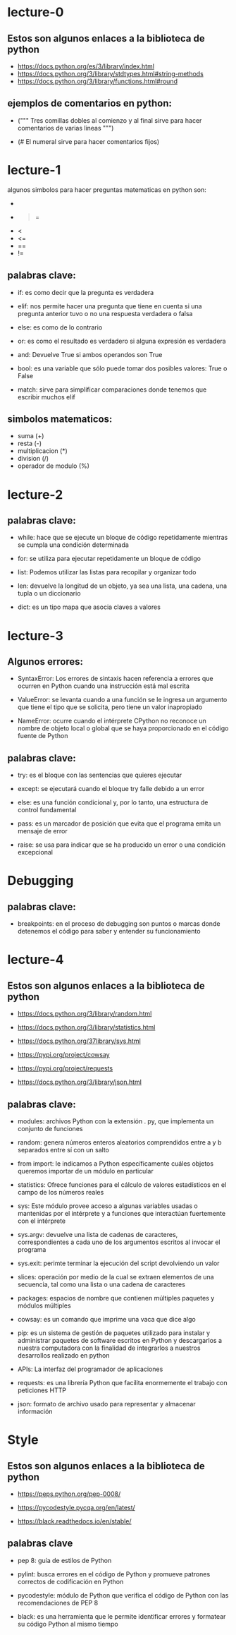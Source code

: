 # lecture-0

## Estos son algunos enlaces a la biblioteca de python
* https://docs.python.org/es/3/library/index.html
* https://docs.python.org/3/library/stdtypes.html#string-methods
* https://docs.python.org/3/library/functions.html#round

## ejemplos de comentarios en python:

* (""" Tres comillas dobles al comienzo y al final sirve para hacer comentarios de varias lineas """)

* (# El numeral sirve para hacer comentarios fijos)

# lecture-1

algunos simbolos para hacer preguntas matematicas en python son:

* >
* >=
* <
* <=
* ==
* !=

## palabras clave:

* if: es como decir que la pregunta es verdadera

* elif: nos permite hacer una pregunta que tiene en cuenta si una pregunta anterior tuvo o no una respuesta verdadera o falsa

* else: es como de lo contrario

* or: es como el resultado es verdadero si alguna expresión es verdadera

* and: Devuelve True si ambos operandos son True

* bool: es una variable que sólo puede tomar dos posibles valores: True o False

* match: sirve para simplificar comparaciones donde tenemos que escribir muchos elif


## simbolos matematicos:

* suma (+)
* resta (-)
* multiplicacion (*)
* division (/)
* operador de modulo (%)

# lecture-2

## palabras clave:

* while: hace que se ejecute un bloque de código repetidamente mientras se cumpla una condición determinada

* for: se utiliza para ejecutar repetidamente un bloque de código

* list: Podemos utilizar las listas para recopilar y organizar todo

* len: devuelve la longitud de un objeto, ya sea una lista, una cadena, una tupla o un diccionario

* dict: es un tipo mapa que asocia claves a valores

# lecture-3

## Algunos errores:

* SyntaxError: Los errores de sintaxis hacen referencia a errores que ocurren en Python cuando una instrucción está mal escrita

* ValueError: se levanta cuando a una función se le ingresa un argumento que tiene el tipo que se solicita, pero tiene un valor inapropiado

* NameError: ocurre cuando el intérprete CPython no reconoce un nombre de objeto local o global que se haya proporcionado en el código fuente de Python

## palabras clave:

* try: es el bloque con las sentencias que quieres ejecutar

* except: se ejecutará cuando el bloque try falle debido a un error 

* else: es una función condicional y, por lo tanto, una estructura de control fundamental

* pass:  es un marcador de posición que evita que el programa emita un mensaje de error

* raise: se usa para indicar que se ha producido un error o una condición excepcional

# Debugging

## palabras clave:

* breakpoints: en el proceso de debugging son puntos o marcas donde detenemos el código para saber y entender su funcionamiento

# lecture-4

## Estos son algunos enlaces a la biblioteca de python

* https://docs.python.org/3/library/random.html

* https://docs.python.org/3/library/statistics.html

* https://docs.python.org/37library/sys.html

* https://pypi.org/project/cowsay

* https://pypi.org/project/requests

* https://docs.python.org/3/library/json.html


## palabras clave:

* modules: archivos Python con la extensión . py, que implementa un conjunto de funciones

* random: genera números enteros aleatorios comprendidos entre a y b separados entre sí con un salto

* from import: le indicamos a Python específicamente cuáles objetos queremos importar de un módulo en particular

* statistics: Ofrece funciones para el cálculo de valores estadísticos en el campo de los números reales

* sys: Este módulo provee acceso a algunas variables usadas o mantenidas por el intérprete y a funciones que interactúan fuertemente con el intérprete

* sys.argv: devuelve una lista de cadenas de caracteres, correspondientes a cada uno de los argumentos escritos al invocar el programa

* sys.exit: perimte terminar la ejecución del script devolviendo un valor

* slices: operación por medio de la cual se extraen elementos de una secuencia, tal como una lista o una cadena de caracteres

* packages: espacios de nombre que contienen múltiples paquetes y módulos múltiples

* cowsay: es un comando que imprime una vaca que dice algo

* pip: es un sistema de gestión de paquetes utilizado para instalar y administrar paquetes de software escritos en Python y descargarlos a nuestra computadora con la finalidad de integrarlos a nuestros desarrollos realizado en python

* APIs: La interfaz del programador de aplicaciones

* requests: es una librería Python que facilita enormemente el trabajo con peticiones HTTP

* json: formato de archivo usado para representar y almacenar información

# Style

## Estos son algunos enlaces a la biblioteca de python

* https://peps.python.org/pep-0008/

* https://pycodestyle.pycqa.org/en/latest/

* https://black.readthedocs.io/en/stable/

## palabras clave

* pep 8: guía de estilos de Python

* pylint: busca errores en el código de Python y promueve patrones correctos de codificación en Python

* pycodestyle: módulo de Python que verifica el código de Python con las recomendaciones de PEP 8

* black: es una herramienta que le permite identificar errores y formatear su código Python al mismo tiempo

